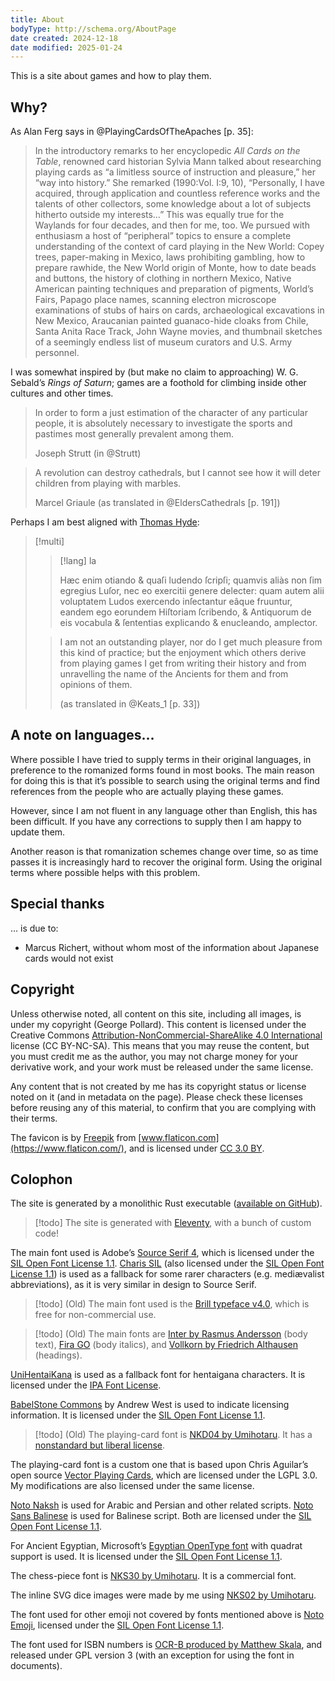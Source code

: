 ```yaml
---
title: About
bodyType: http://schema.org/AboutPage
date created: 2024-12-18
date modified: 2025-01-24
---
```


This is a site about games and how to play them.

## Why?

As Alan Ferg says in @PlayingCardsOfTheApaches [p. 35]:

> In the introductory remarks to her encyclopedic <em>All Cards on the
> Table</em>, renowned card historian Sylvia Mann talked about researching
> playing cards as “a limitless source of instruction and pleasure,” her “way
> into history.” She remarked (1990:Vol. I:9, 10), “Personally, I have acquired,
> through application and countless reference works and the talents of other
> collectors, some knowledge about a lot of subjects hitherto outside my
> interests…” This was equally true for the Waylands for four decades, and then
> for me, too. We pursued with enthusiasm a host of “peripheral” topics to
> ensure a complete understanding of the context of card playing in the New
> World: Copey trees, paper-making in Mexico, laws prohibiting gambling, how to
> prepare rawhide, the New World origin of Monte, how to date beads and buttons,
> the history of clothing in northern Mexico, Native American painting
> techniques and preparation of pigments, World’s Fairs, Papago place names,
> scanning electron microscope examinations of stubs of hairs on cards,
> archaeological excavations in New Mexico, Araucanian painted guanaco-hide
> cloaks from Chile, Santa Anita Race Track, John Wayne movies, and thumbnail
> sketches of a seemingly endless list of museum curators and U.S. Army
> personnel.

I was somewhat inspired by (but make no claim to approaching) W. G. Sebald’s
<cite>Rings of Saturn</cite>; games are a foothold for climbing inside other
cultures and other times.

> In order to form a just estimation of the character of any particular people,
> it is absolutely necessary to investigate the sports and pastimes most
> generally prevalent among them.
>
> <footer>
> Joseph Strutt (in @Strutt)
> </footer>

> A revolution can destroy cathedrals, but I cannot see how it will deter
> children from playing with marbles.
>
> <footer>
> Marcel Griaule (as translated in @EldersCathedrals [p. 191])
> </footer>

Perhaps I am best aligned with [Thomas Hyde](https://en.wikipedia.org/wiki/Thomas_Hyde):

> [!multi]
>
> > [!lang] la
> >
> > Hæc enim otiando & quaſi ludendo ſcripſi; quamvis aliàs non ſim egregius Luſor, nec eo exercitii genere delecter: quam autem alii voluptatem Ludos exercendo inſectantur eâque fruuntur, eandem ego eorundem Hiſtoriam ſcribendo, & Antiquorum de eis vocabula & ſententias explicando & enucleando, amplector.
>
> > I am not an outstanding player, nor do I get much pleasure from this kind of practice; but the enjoyment which others derive from playing games I get from writing their history and from unravelling the name of the Ancients for them and from opinions of them.
> >
> > <footer>
> > (as translated in @Keats_1 [p. 33])
> > </footer>

## A note on languages…

Where possible I have tried to supply terms in their original languages, in
preference to the romanized forms found in most books. The main reason for doing
this is that it’s possible to search using the original terms and find
references from the people who are actually playing these games.

However, since I am not fluent in any language other than English, this has been
difficult. If you have any corrections to supply then I am happy to update them.

Another reason is that romanization schemes change over time, so as time passes
it is increasingly hard to recover the original form. Using the original terms
where possible helps with this problem.

## Special thanks

… is due to:

- Marcus Richert, without whom most of the information about Japanese cards would not exist

## Copyright

Unless otherwise noted, all content on this site, including all images, is under
my copyright (George Pollard). This content is licensed under the Creative
Commons [Attribution-NonCommercial-ShareAlike 4.0
International](https://creativecommons.org/licenses/by-nc-sa/4.0/) license (CC
BY-NC-SA). This means that you may reuse the content, but you must credit me as
the author, you may not charge money for your derivative work, and your work
must be released under the same license.

Any content that is not created by me has its copyright status or license noted
on it (and in metadata on the page). Please check these licenses before reusing
any of this material, to confirm that you are complying with their terms.

The favicon is by [Freepik](https://www.freepik.com/) from
[www.flaticon.com](https://www.flaticon.com/), and is licensed under [CC 3.0
BY](http://creativecommons.org/licenses/by/3.0/).

## Colophon

The site is generated by a monolithic Rust executable ([available on GitHub](https://github.com/Porges/ways-to-play)).

> [!todo]
> The site is generated with [Eleventy](https://www.11ty.dev/), with a bunch of custom code!

The main font used is Adobe’s [Source Serif 4](https://fonts.adobe.com/fonts/source-serif-4), which is licensed under the [SIL Open Font License 1.1](https://scripts.sil.org/OFL). [Charis SIL](https://software.sil.org/charis/) (also licensed under the [SIL Open Font License 1.1](https://scripts.sil.org/OFL)) is used as a fallback for some rarer characters (e.g. mediævalist abbreviations), as it is very similar in design to Source Serif.

> [!todo]
> (Old) The main font used is the [Brill typeface v4.0](https://brill.com/page/BrillFont/brill-typeface), which is free for non-commercial use.

> [!todo]
> (Old) The main fonts are [Inter by Rasmus Andersson](https://rsms.me/inter/) (body text), [Fira GO](https://bboxtype.com/typefaces/FiraGO) (body italics), and [Vollkorn by Friedrich Althausen](http://vollkorn-typeface.com/) (headings).

[UniHentaiKana](https://wakufactory.jp/densho/font/hentai/) is used as a fallback font for <span lang="ja-Latn">hentaigana</span> characters. It is licensed under the [IPA Font License](https://opensource.org/licenses/IPA).

[BabelStone Commons](https://www.babelstone.co.uk/Fonts/) by Andrew West is used to indicate licensing information. It is licensed under the [SIL Open Font License 1.1](https://scripts.sil.org/OFL).

> [!todo]
> (Old) The playing-card font is [NKD04 by Umihotaru](https://umihotaru.work/). It has a [nonstandard but liberal license](https://umihotaru.work/faq.txt).

The playing-card font is a custom one that is based upon Chris Aguilar’s open source [Vector Playing Cards](https://totalnonsense.com/open-source-vector-playing-cards/), which are licensed under the LGPL 3.0. My modifications are also licensed under the same license.

[Noto Naksh](https://fonts.google.com/noto/specimen/Noto+Naskh+Arabic) is used for Arabic and Persian and other related scripts. [Noto Sans Balinese](https://fonts.google.com/noto/specimen/Noto+Sans+Balinese) is used for Balinese script. Both are licensed under the [SIL Open Font License 1.1](https://scripts.sil.org/OFL).

For Ancient Egyptian, Microsoft’s [Egyptian OpenType font](https://github.com/microsoft/font-tools/blob/main/EgyptianOpenType/eot.md) with quadrat support is used. It is licensed under the [SIL Open Font License 1.1](https://github.com/microsoft/font-tools/blob/main/EgyptianOpenType/font/LICENSE.txt).

The chess-piece font is [NKS30 by Umihotaru](https://booth.pm/ja/items/1949217).  It is a commercial font.

The inline SVG dice images were made by me using [NKS02 by Umihotaru](https://umihotaru.booth.pm/items/1949118).

The font used for other emoji not covered by fonts mentioned above is [Noto Emoji](https://fonts.google.com/noto/specimen/Noto+Emoji/about), licensed under the [SIL Open Font License 1.1](https://scripts.sil.org/cms/scripts/page.php?site_id=nrsi&id=OFL).

The font used for ISBN numbers is [OCR-B produced by Matthew Skala](https://tsukurimashou.osdn.jp/ocr.php.en), and released under GPL version 3 (with an exception for using the font in documents).
